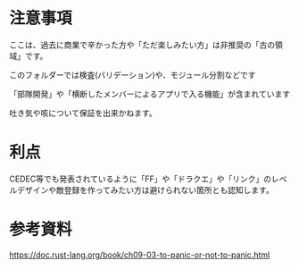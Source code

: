 # 注意事項

ここは、過去に商業で辛かった方や「ただ楽しみたい方」は非推奨の「古の領域」です。

このフォルダーでは検査(バリデーション)や、モジュール分割などです

「部隊開発」や「横断したメンバーによるアプリで入る機能」が含まれています

吐き気や咳について保証を出来かねます。

# 利点

CEDEC等でも発表されているように「FF」や「ドラクエ」や「リンク」のレベルデザインや敵登録を作ってみたい方は避けられない箇所とも認知します。
# 参考資料
https://doc.rust-lang.org/book/ch09-03-to-panic-or-not-to-panic.html
